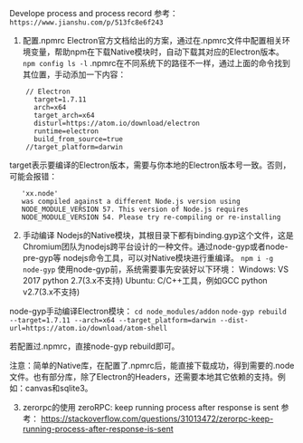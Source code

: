 Develope process and process record
参考： `https://www.jianshu.com/p/513fc8e6f243`
1. 配置.npmrc
  Electron官方文档给出的方案，通过在.npmrc文件中配置相关环境变量，帮助npm在下载Native模块时，自动下载其对应的Electron版本。
  `npm config ls -l`
  .npmrc在不同系统下的路径不一样，通过上面的命令找到其位置，手动添加一下内容：
  ```
      // Electron
        target=1.7.11
        arch=x64
        target_arch=x64
        disturl=https://atom.io/download/electron
        runtime=electron
        build_from_source=true
      //target_platform=darwin
   ```
   target表示要编译的Electron版本，需要与你本地的Electron版本号一致。否则，可能会报错：
   ```
      'xx.node'
      was compiled against a different Node.js version using
      NODE_MODULE_VERSION 57. This version of Node.js requires
      NODE_MODULE_VERSION 54. Please try re-compiling or re-installing
   ```
   
2. 手动编译
  Nodejs的Native模块，其根目录下都有binding.gyp这个文件，这是Chromium团队为nodejs跨平台设计的一种文件。通过node-gyp或者node-pre-gyp等        nodejs命令工具，可以对Native模块进行重编译。
  `npm i -g node-gyp`
  使用node-gyp前，系统需要事先安装好以下环境：
  Windows:
    VS 2017
    python 2.7(3.x不支持)
  Ubuntu:
    C/C++工具，例如GCC
    python v2.7(3.x不支持)
  
  node-gyp手动编译Electron模块：
    `cd node_modules/addon`
    `node-gyp rebuild --target=1.7.11 --arch=x64 --target_platform=darwin --dist-url=https://atom.io/download/atom-shell`
  
  若配置过.npmrc，直接node-gyp rebuild即可。
  
  注意：简单的Native库，在配置了.npmrc后，能直接下载成功，得到需要的.node文件。也有部分库，除了Electron的Headers，还需要本地其它依赖的支持。例      如：canvas和sqlite3。

3. zerorpc的使用
  zeroRPC: keep running process after response is sent
  参考： https://stackoverflow.com/questions/31013472/zerorpc-keep-running-process-after-response-is-sent
  
